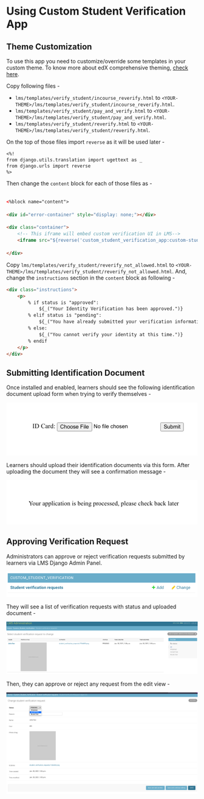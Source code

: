 # Using Custom Student Verification App

## Theme Customization

To use this app you need to customize/override some templates in your custom theme. To know more about edX comprehensive theming, [check here](https://edx.readthedocs.io/projects/edx-installing-configuring-and-running/en/latest/configuration/changing_appearance/theming/index.html).

Copy following files -
- ``lms/templates/verify_student/incourse_reverify.html`` to ``<YOUR-THEME>/lms/templates/verify_student/incourse_reverify.html``.
- ``lms/templates/verify_student/pay_and_verify.html`` to ``<YOUR-THEME>/lms/templates/verify_student/pay_and_verify.html``.
- ``lms/templates/verify_student/reverify.html`` to ``<YOUR-THEME>/lms/templates/verify_student/reverify.html``.

On the top of those files import ``reverse`` as it will be used later -
```
<%!
from django.utils.translation import ugettext as _
from django.urls import reverse
%>
```

Then change the ``content`` block for each of those files as -
```html

<%block name="content">

<div id="error-container" style="display: none;"></div>

<div class="container">
    <!-- This iframe will embed custom verification UI in LMS-->
    <iframe src="${reverse('custom_student_verification_app:custom-student-verification')}" style="width:100%;height:100%;border: 0;"></iframe>

</div>

```


Copy ``lms/templates/verify_student/reverify_not_allowed.html`` to ``<YOUR-THEME>/lms/templates/verify_student/reverify_not_allowed.html``. And, change the ``instructions`` section in the ``content`` block as following -

```html
<div class="instructions">
    <p>
        % if status is "approved":
            ${_("Your Identity Verification has been approved.")}
        % elif status is "pending":
            ${_("You have already submitted your verification information. You will see a message on your dashboard when the verification process is complete (usually within 5-7 days).")}
        % else:
            ${_("You cannot verify your identity at this time.")}
        % endif
    </p>
</div>
```

## Submitting Identification Document

Once installed and enabled, learners should see the following identification document upload form when trying to verify themselves -

![File Upload UI](img/file-upload-ui.png)

Learners should upload their identification documents via this form. After uploading the document they will see a confirmation message -

![Verification Request Submitted](img/verification-request-submitted.png)


## Approving Verification Request

Administrators can approve or reject verification requests submitted by learners via LMS Django Admin Panel.

![Django Admin](img/django-admin.png)

They will see a list of verification requests with status and uploaded document -

![Verification Requests List](img/verification-request-list.png)

Then, they can approve or reject any request from the edit view -

![Accept or Reject Request](img/accept-reject-request.png)
